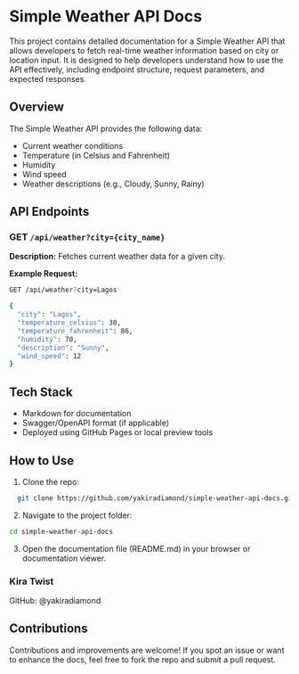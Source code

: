 #  Simple Weather API Docs

This project contains detailed documentation for a Simple Weather API that allows developers to fetch real-time weather information based on city or location input. It is designed to help developers understand how to use the API effectively, including endpoint structure, request parameters, and expected responses.

##  Overview

The Simple Weather API provides the following data:
- Current weather conditions
- Temperature (in Celsius and Fahrenheit)
- Humidity
- Wind speed
- Weather descriptions (e.g., Cloudy, Sunny, Rainy)

##  API Endpoints

###  GET `/api/weather?city={city_name}`

**Description:** Fetches current weather data for a given city.

**Example Request:**
```bash
GET /api/weather?city=Lagos

{
  "city": "Lagos",
  "temperature_celsius": 30,
  "temperature_fahrenheit": 86,
  "humidity": 70,
  "description": "Sunny",
  "wind_speed": 12
}
```

## Tech Stack
- Markdown for documentation
- Swagger/OpenAPI format (if applicable)
- Deployed using GitHub Pages or local preview tools

##  How to Use
1.  Clone the repo:

```bash
  git clone https://github.com/yakiradiamond/simple-weather-api-docs.git
```
2. Navigate to the project folder:
```bash
cd simple-weather-api-docs
```
3. Open the documentation file (README.md) in your browser or documentation viewer.

### Kira Twist
GitHub: @yakiradiamond

## Contributions
Contributions and improvements are welcome! If you spot an issue or want to enhance the docs, feel free to fork the repo and submit a pull request.




